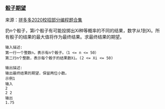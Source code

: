 ### [骰子期望](<https://www.nowcoder.com/questionTerminal/86ef0d5042934ef7819035794377a507>)
来源：[拼多多2020校招部分编程题合集](<https://www.nowcoder.com/test/23354036/summary>)

扔n个骰子，第i个骰子有可能投掷出Xi种等概率的不同的结果，数字从1到Xi。所有骰子的结果的最大值将作为最终结果。求最终结果的期望。

```
输入描述:
第一行一个整数n，表示有n个骰子。（1 <= n <= 50）
第二行n个整数，表示每个骰子的结果数Xi。(2 <= Xi <= 50)

输出描述:
输出最终结果的期望，保留两位小数。
示例1
输入
2
2 2
输出
1.75
```



